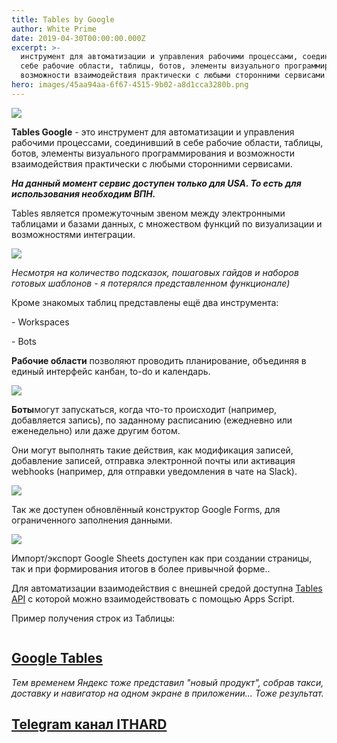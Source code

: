 ```yaml
---
title: Tables by Google
author: White Prime
date: 2019-04-30T00:00:00.000Z
excerpt: >-
  инструмент для автоматизации и управления рабочими процессами, соединивший в
  себе рабочие области, таблицы, ботов, элементы визуального программирования и
  возможности взаимодействия практически с любыми сторонними сервисами.
hero: images/45aa94aa-6f67-4515-9b02-a8d1cca3280b.png
---
```

<!--StartFragment-->

![](https://teletype.in/files/45/aa/45aa94aa-6f67-4515-9b02-a8d1cca3280b.png)

**Tables Google** - это инструмент для автоматизации и управления рабочими процессами, соединивший в себе рабочие области, таблицы, ботов, элементы визуального программирования и возможности взаимодействия практически с любыми сторонними сервисами.



***На данный момент сервис доступен только для USA. То есть для использования необходим ВПН.***



Tables является промежуточным звеном между электронными таблицами и базами данных, с множеством функций по визуализации и возможностями интеграции.

![](https://teletype.in/files/32/93/3293ada2-d1e6-46eb-9b3c-eb6b23cf8162.png)

*Несмотря на количество подсказок, пошаговых гайдов и наборов готовых шаблонов - я потерялся представленном функционале)*



Кроме знакомых таблиц представлены ещё два инструмента:

\- Workspaces

\- Bots



**Рабочие области** позволяют проводить планирование, объединяя в единый интерфейс канбан, to-do и календарь.

![](https://teletype.in/files/a6/fc/a6fcf334-13da-468e-bd72-db261c408fbd.png)



**Боты**могут запускаться, когда что-то происходит (например, добавляется запись), по заданному расписанию (ежедневно или еженедельно) или даже другим ботом.

Они могут выполнять такие действия, как модификация записей, добавление записей, отправка электронной почты или активация webhooks (например, для отправки уведомления в чате на Slack).

![](https://teletype.in/files/15/72/1572d525-9602-4615-9f50-d787cf4a2211.gif)



Так же доступен обновлённый конструктор Google Forms, для ограниченного заполнения данными.

![](https://teletype.in/files/17/b3/17b35c8c-e905-4675-bcd8-61193e58004a.png)



Импорт/экспорт Google Sheets доступен как при создании страницы, так и при формирования итогов в более привычной форме..



Для автоматизации взаимодействия с внешней средой доступна [Tables API](https://support.google.com/area120-tables/answer/10011390?hl=en) с которой можно взаимодействовать с помощью Apps Script.



Пример получения строк из Таблицы:

```

```



## **[Google Tables](https://kutt.it/tablesgoogle)**





*Тем временем Яндекс тоже представил "новый продукт", собрав такси, доставку и навигатор на одном экране в приложении...* *Тоже результат.*





## [Telegram канал ITHARD](https://ttttt.me/ITHARD)

<!--EndFragment-->
